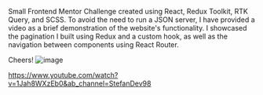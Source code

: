 Small Frontend Mentor Challenge created using React, Redux Toolkit, RTK Query, and SCSS. To avoid the need to run a JSON server, I have provided a video as a brief demonstration of the website's functionality. I showcased the pagination I built using Redux and a custom hook, as well as the navigation between components using React Router.

Cheers! ![image](https://user-images.githubusercontent.com/98321361/221571928-a42fa00b-50b9-4823-b580-249f83fbe3e1.png)

https://www.youtube.com/watch?v=1Jah8WXzEb0&ab_channel=StefanDev98
